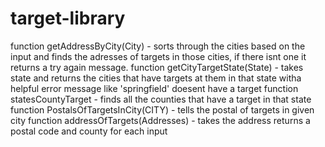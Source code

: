 # target-library
function getAddressByCity(City) - sorts through the cities based on the input and finds the adresses of targets in those cities, if there isnt one it returns a try again message.
function getCityTargetState(State) - takes state and returns the cities that have targets at them in that state witha helpful error message like 'springfield' doesent have a target
function statesCountyTarget - finds all the counties that have a target in that state
function PostalsOfTargetsInCity(CITY) - tells the postal of targets in given city
function addressOfTargets(Addresses) - takes the address returns a postal code and county for each input
